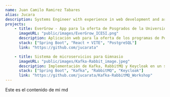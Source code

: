 ```yaml
---
name: Juan Camilo Ramirez Tabares
alias: Jucara
description: Systems Engineer with experience in web development and artificial intelligence. Passionate about continuous learning and applying best practices to find optimal solutions. I enjoy combining AI and web development in innovative projects, exploring new technologies to improve my skills.
projects: 
    - title: EverGrow - App para la oferta de Posgrados de la Universidad ICESI
      imageURL: "public/images/EverGrow_ICESI.png"
      description: Aplicación web para la oferta de los programas de Posgrados de la Universidad ICESI.  
      stack: ["Spring Boot", "React + VITE", "PostgreSQL"]  
      link: "https://github.com/jucarata"  

    - title: Sistema de microservicios para Gimnasio
      imageURL: "public/images/Kafka-Rabbit_image.jpeg"
      description: Implementación de Kafka, RabbitMQ y Keycloak en un sistema de microservicios para la gestión de un gimnasio.  
      stack: ["Spring Boot", "Kafka", "RabbitMQ", "Keycloak"]  
      link: "https://github.com/jucarata/Kafka-RabbitMQ_Workshop"
---
```


Este es el contenido de mi md